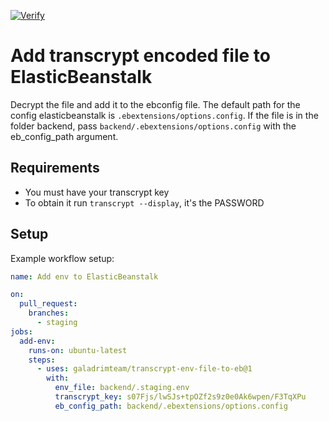 [![Verify](https://github.com/galadrimteam/trancrypt-env-file-to-eb/actions/workflows/verify.yml/badge.svg)](https://github.com/galadrimteam/trancrypt-env-file-to-eb/actions/workflows/verify.yml)

# Add transcrypt encoded file to ElasticBeanstalk

Decrypt the file and add it to the ebconfig file. The default path for the config elasticbeanstalk is `.ebextensions/options.config`. If the file is in the folder backend, pass `backend/.ebextensions/options.config` with the eb_config_path argument.

## Requirements

- You must have your transcrypt key
- To obtain it run `transcrypt --display`, it's the PASSWORD

## Setup

Example workflow setup:

```yaml
name: Add env to ElasticBeanstalk

on:
  pull_request:
    branches:
      - staging
jobs:
  add-env:
    runs-on: ubuntu-latest
    steps:
      - uses: galadrimteam/transcrypt-env-file-to-eb@1
        with:
          env_file: backend/.staging.env
          transcrypt_key: s07Fjs/lwSJs+tpOZf2s9z0e0Ak6wpen/F3TqXPu
          eb_config_path: backend/.ebextensions/options.config
```
